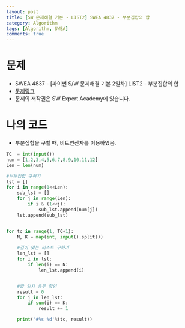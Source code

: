 ```yaml
---
layout: post
title: [SW 문제해결 기본 - LIST2] SWEA 4837 - 부분집합의 합
category: Algorithm
tags: [Algorithm, SWEA]
comments: true
---
```




# 문제

-  SWEA 4837 - [파이썬 S/W 문제해결 기본 2일차] LIST2 - 부분집합의 합
-  [문제링크](https://www.swexpertacademy.com/main/learn/course/subjectDetail.do?courseId=AVuPDN86AAXw5UW6&subjectId=AWOVF-WqqecDFAWg)
-  문제의 저작권은 SW Expert Academy에 있습니다.



# 나의 코드

- 부분집합을 구할 때, 비트연산자를 이용하였음.


```python
TC  = int(input())
num = [1,2,3,4,5,6,7,8,9,10,11,12]
Len = len(num)

#부분집합 구하기
lst = []
for i in range(1<<Len):
    sub_lst = []
    for j in range(Len):
        if i & (1<<j):
            sub_lst.append(num[j])
    lst.append(sub_lst)


for tc in range(1, TC+1):
    N, K = map(int, input().split())

    #길이 맞는 리스트 구하기
    len_lst = []
    for i in lst:
        if len(i) == N:
            len_lst.append(i)


    #합 일치 유무 확인
    result = 0
    for i in len_lst:
        if sum(i) == K:
            result += 1

    print('#%s %d'%(tc, result))
```

